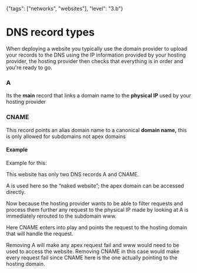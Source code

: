 {"tags": ["networks", "websites"], "level": "3.b"}

# DNS record types

When deploying a website you typically use the domain provider to upload your records to the DNS using the IP information provided by your hosting provider, the hosting provider then checks that everything is in order and you're ready to go.
### A
Its the **main** record that links a domain name to the **physical IP** used by your hosting provider
### CNAME
This record points an alias domain name to a canonical **domain name,** this is only allowed for subdomains not apex domains
#### Example
Example for this:

This website has only two DNS records A and CNAME. 

A is used here so the “naked website”; the apex domain can be accessed directly. 

Now because the hosting provider wants to be able to filter requests and process them further any request to the physical IP made by looking at A is immediately rerouted to the subdomain www. 

Here CNAME enters into play and points the request to the hosting domain that will handle the request.

Removing A will make any apex request fail and www would need to be used to access the website. Removing CNAME in this case would make every request fail since CNAME here is the one actually pointing to the hosting domain.



